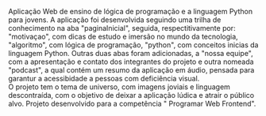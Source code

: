 Aplicação Web de ensino de lógica de programação e a linguagem Python para jovens. A aplicação foi desenvolvida seguindo uma trilha de conhecimento na aba "paginaInicial", seguida, respectitivamente por: "motivaçao", 
com dicas de estudo e imersão no mundo da tecnologia, "algoritmo", com lógica de programação, "python", com conceitos inicias da linguagem Python. Outras duas abas foram adicionadas, a "nossa equipe", com a apresentação 
e contato dos integrantes do projeto e outra nomeada "podcast", a qual contém um resumo da aplicação em áudio, pensada para garantur a acessibidade a pessoas com deficiência visual.  
O projeto tem o tema de universo, com imagens joviais e linguagem descontraída, com o objetivo de deixar a aplicação lúdica e atrair o público alvo.
Projeto desenvolvido para a competência " Programar Web Frontend".
